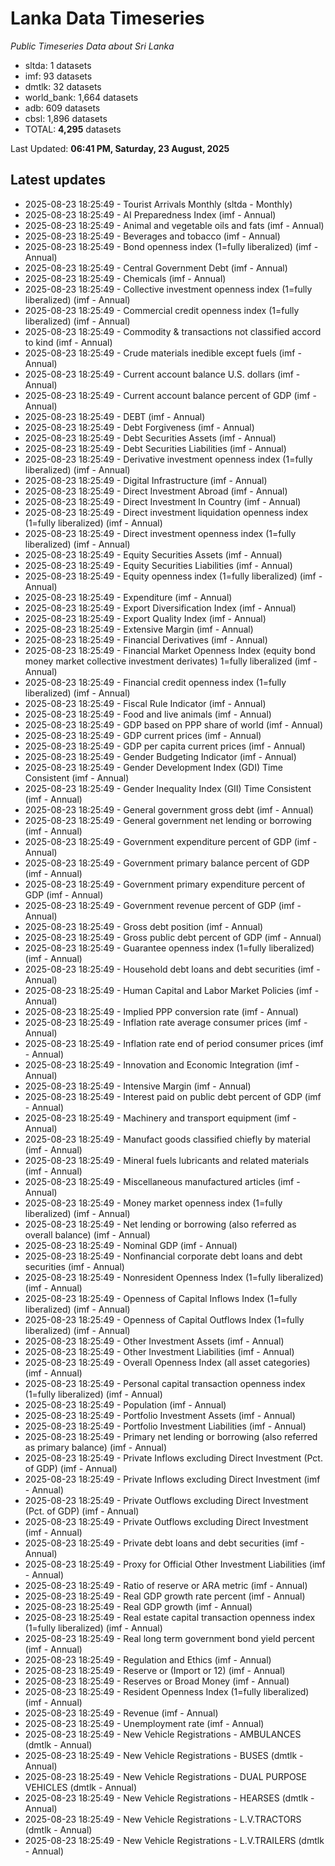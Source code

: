 # Lanka Data Timeseries
*Public Timeseries Data about Sri Lanka*

* sltda: 1 datasets
* imf: 93 datasets
* dmtlk: 32 datasets
* world_bank: 1,664 datasets
* adb: 609 datasets
* cbsl: 1,896 datasets
* TOTAL: **4,295** datasets

Last Updated: **06:41 PM, Saturday, 23 August, 2025**

## Latest updates

* 2025-08-23 18:25:49 - Tourist Arrivals Monthly (sltda - Monthly)
* 2025-08-23 18:25:49 - AI Preparedness Index (imf - Annual)
* 2025-08-23 18:25:49 - Animal and vegetable oils and fats (imf - Annual)
* 2025-08-23 18:25:49 - Beverages and tobacco (imf - Annual)
* 2025-08-23 18:25:49 - Bond openness index (1=fully liberalized) (imf - Annual)
* 2025-08-23 18:25:49 - Central Government Debt (imf - Annual)
* 2025-08-23 18:25:49 - Chemicals (imf - Annual)
* 2025-08-23 18:25:49 - Collective investment openness index (1=fully liberalized) (imf - Annual)
* 2025-08-23 18:25:49 - Commercial credit openness index (1=fully liberalized) (imf - Annual)
* 2025-08-23 18:25:49 - Commodity & transactions not classified accord to kind (imf - Annual)
* 2025-08-23 18:25:49 - Crude materials inedible except fuels (imf - Annual)
* 2025-08-23 18:25:49 - Current account balance U.S. dollars (imf - Annual)
* 2025-08-23 18:25:49 - Current account balance percent of GDP (imf - Annual)
* 2025-08-23 18:25:49 - DEBT (imf - Annual)
* 2025-08-23 18:25:49 - Debt Forgiveness (imf - Annual)
* 2025-08-23 18:25:49 - Debt Securities Assets (imf - Annual)
* 2025-08-23 18:25:49 - Debt Securities Liabilities (imf - Annual)
* 2025-08-23 18:25:49 - Derivative investment openness index (1=fully liberalized) (imf - Annual)
* 2025-08-23 18:25:49 - Digital Infrastructure (imf - Annual)
* 2025-08-23 18:25:49 - Direct Investment Abroad (imf - Annual)
* 2025-08-23 18:25:49 - Direct Investment In Country (imf - Annual)
* 2025-08-23 18:25:49 - Direct investment liquidation openness index (1=fully liberalized) (imf - Annual)
* 2025-08-23 18:25:49 - Direct investment openness index (1=fully liberalized) (imf - Annual)
* 2025-08-23 18:25:49 - Equity Securities Assets (imf - Annual)
* 2025-08-23 18:25:49 - Equity Securities Liabilities (imf - Annual)
* 2025-08-23 18:25:49 - Equity openness index (1=fully liberalized) (imf - Annual)
* 2025-08-23 18:25:49 - Expenditure (imf - Annual)
* 2025-08-23 18:25:49 - Export Diversification Index (imf - Annual)
* 2025-08-23 18:25:49 - Export Quality Index (imf - Annual)
* 2025-08-23 18:25:49 - Extensive Margin (imf - Annual)
* 2025-08-23 18:25:49 - Financial Derivatives (imf - Annual)
* 2025-08-23 18:25:49 - Financial Market Openness Index (equity bond money market collective investment derivates) 1=fully liberalized (imf - Annual)
* 2025-08-23 18:25:49 - Financial credit openness index (1=fully liberalized) (imf - Annual)
* 2025-08-23 18:25:49 - Fiscal Rule Indicator (imf - Annual)
* 2025-08-23 18:25:49 - Food and live animals (imf - Annual)
* 2025-08-23 18:25:49 - GDP based on PPP share of world (imf - Annual)
* 2025-08-23 18:25:49 - GDP current prices (imf - Annual)
* 2025-08-23 18:25:49 - GDP per capita current prices (imf - Annual)
* 2025-08-23 18:25:49 - Gender Budgeting Indicator (imf - Annual)
* 2025-08-23 18:25:49 - Gender Development Index (GDI) Time Consistent (imf - Annual)
* 2025-08-23 18:25:49 - Gender Inequality Index (GII) Time Consistent (imf - Annual)
* 2025-08-23 18:25:49 - General government gross debt (imf - Annual)
* 2025-08-23 18:25:49 - General government net lending or borrowing (imf - Annual)
* 2025-08-23 18:25:49 - Government expenditure percent of GDP (imf - Annual)
* 2025-08-23 18:25:49 - Government primary balance percent of GDP (imf - Annual)
* 2025-08-23 18:25:49 - Government primary expenditure percent of GDP (imf - Annual)
* 2025-08-23 18:25:49 - Government revenue percent of GDP (imf - Annual)
* 2025-08-23 18:25:49 - Gross debt position (imf - Annual)
* 2025-08-23 18:25:49 - Gross public debt percent of GDP (imf - Annual)
* 2025-08-23 18:25:49 - Guarantee openness index (1=fully liberalized) (imf - Annual)
* 2025-08-23 18:25:49 - Household debt loans and debt securities (imf - Annual)
* 2025-08-23 18:25:49 - Human Capital and Labor Market Policies (imf - Annual)
* 2025-08-23 18:25:49 - Implied PPP conversion rate (imf - Annual)
* 2025-08-23 18:25:49 - Inflation rate average consumer prices (imf - Annual)
* 2025-08-23 18:25:49 - Inflation rate end of period consumer prices (imf - Annual)
* 2025-08-23 18:25:49 - Innovation and Economic Integration (imf - Annual)
* 2025-08-23 18:25:49 - Intensive Margin (imf - Annual)
* 2025-08-23 18:25:49 - Interest paid on public debt percent of GDP (imf - Annual)
* 2025-08-23 18:25:49 - Machinery and transport equipment (imf - Annual)
* 2025-08-23 18:25:49 - Manufact goods classified chiefly by material (imf - Annual)
* 2025-08-23 18:25:49 - Mineral fuels lubricants and related materials (imf - Annual)
* 2025-08-23 18:25:49 - Miscellaneous manufactured articles (imf - Annual)
* 2025-08-23 18:25:49 - Money market openness index (1=fully liberalized) (imf - Annual)
* 2025-08-23 18:25:49 - Net lending or borrowing (also referred as overall balance) (imf - Annual)
* 2025-08-23 18:25:49 - Nominal GDP (imf - Annual)
* 2025-08-23 18:25:49 - Nonfinancial corporate debt loans and debt securities (imf - Annual)
* 2025-08-23 18:25:49 - Nonresident Openness Index (1=fully liberalized) (imf - Annual)
* 2025-08-23 18:25:49 - Openness of Capital Inflows Index (1=fully liberalized) (imf - Annual)
* 2025-08-23 18:25:49 - Openness of Capital Outflows Index (1=fully liberalized) (imf - Annual)
* 2025-08-23 18:25:49 - Other Investment Assets (imf - Annual)
* 2025-08-23 18:25:49 - Other Investment Liabilities (imf - Annual)
* 2025-08-23 18:25:49 - Overall Openness Index (all asset categories) (imf - Annual)
* 2025-08-23 18:25:49 - Personal capital transaction openness index (1=fully liberalized) (imf - Annual)
* 2025-08-23 18:25:49 - Population (imf - Annual)
* 2025-08-23 18:25:49 - Portfolio Investment Assets (imf - Annual)
* 2025-08-23 18:25:49 - Portfolio Investment Liabilities (imf - Annual)
* 2025-08-23 18:25:49 - Primary net lending or borrowing (also referred as primary balance) (imf - Annual)
* 2025-08-23 18:25:49 - Private Inflows excluding Direct Investment (Pct. of GDP) (imf - Annual)
* 2025-08-23 18:25:49 - Private Inflows excluding Direct Investment (imf - Annual)
* 2025-08-23 18:25:49 - Private Outflows excluding Direct Investment (Pct. of GDP) (imf - Annual)
* 2025-08-23 18:25:49 - Private Outflows excluding Direct Investment (imf - Annual)
* 2025-08-23 18:25:49 - Private debt loans and debt securities (imf - Annual)
* 2025-08-23 18:25:49 - Proxy for Official Other Investment Liabilities (imf - Annual)
* 2025-08-23 18:25:49 - Ratio of reserve or ARA metric (imf - Annual)
* 2025-08-23 18:25:49 - Real GDP growth rate percent (imf - Annual)
* 2025-08-23 18:25:49 - Real GDP growth (imf - Annual)
* 2025-08-23 18:25:49 - Real estate capital transaction openness index (1=fully liberalized) (imf - Annual)
* 2025-08-23 18:25:49 - Real long term government bond yield percent (imf - Annual)
* 2025-08-23 18:25:49 - Regulation and Ethics (imf - Annual)
* 2025-08-23 18:25:49 - Reserve or (Import or 12) (imf - Annual)
* 2025-08-23 18:25:49 - Reserves or Broad Money (imf - Annual)
* 2025-08-23 18:25:49 - Resident Openness Index (1=fully liberalized) (imf - Annual)
* 2025-08-23 18:25:49 - Revenue (imf - Annual)
* 2025-08-23 18:25:49 - Unemployment rate (imf - Annual)
* 2025-08-23 18:25:49 - New Vehicle Registrations - AMBULANCES (dmtlk - Annual)
* 2025-08-23 18:25:49 - New Vehicle Registrations - BUSES (dmtlk - Annual)
* 2025-08-23 18:25:49 - New Vehicle Registrations - DUAL PURPOSE VEHICLES (dmtlk - Annual)
* 2025-08-23 18:25:49 - New Vehicle Registrations - HEARSES (dmtlk - Annual)
* 2025-08-23 18:25:49 - New Vehicle Registrations - L.V.TRACTORS (dmtlk - Annual)
* 2025-08-23 18:25:49 - New Vehicle Registrations - L.V.TRAILERS (dmtlk - Annual)